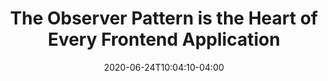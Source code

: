 ---
templateKey: article
title: "The Observer Pattern is the Heart of Every Frontend Application"
date: '2020-06-24T10:04:10-04:00'
updated: '2020-06-24T10:04:10-04:00'
description: >-
  
tags:
  - Architecture
  - Frontend Development
  - Observer Pattern
  - React
  - Software Design
category: Client-Side Architecture
image: /img/blog/client-side-architecture/Frame_3.24_(1).png
published: false
---